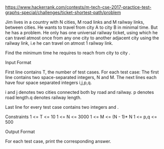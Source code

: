 https://www.hackerrank.com/contests/m-tech-cse-2017-practice-test-graphs-special/challenges/ticket-shortest-path/problem


Jim lives in a country with N cities, M road links and M railway links, between cities. He wants to travel from city A to city B in minimal time. But he has a problem. He only has one universal railway ticket, using which he can travel atmost once from any one city to another adjacent city using the railway link, i.e he can travel on atmost 1 railway link.

Find the minimum time he requires to reach from city  to city .

Input Format

First line contains T, the number of test cases. For each test case: The first line contains two space-separated integers, N and M. The next lines each have four space separated integers i,j,p,q.

i and j denotes two cities connected both by road and railway. p denotes road length.q  denotes railway length.

Last line for every test case contains two integers  and .

Constraints
1 <= T <= 10
1 <= N <= 3000
1 <= M <= (N - 1)* N
1 <= p,q <= 500

Output Format

For each test case, print the corresponding answer.
